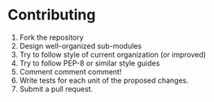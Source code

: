 # Contributing

1. Fork the repository
2. Design well-organized sub-modules
3. Try to follow style of current organization (or improved)
4. Try to follow PEP-8 or similar style guides
5. Comment comment comment!
6. Write tests for each unit of the proposed changes.
7. Submit a pull request.
